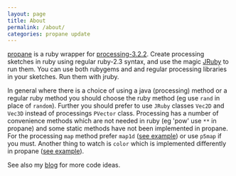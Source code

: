 ```yaml
---
layout: page
title: About
permalink: /about/
categories: propane update
---
```


[propane][propane] is a ruby wrapper for [processing-3.2.2][processing]. Create processing sketches in ruby using regular ruby-2.3 syntax, and use the magic [JRuby][jruby] to run them. You can use both rubygems and and regular processing libraries in your sketches. Run them with jruby.

In general where there is a choice of using a java (processing) method or a regular ruby method you should choose the ruby method (eg use `rand` in place of `random`). Further you should prefer to use `JRuby` classes `Vec2D` and `Vec3D` instead of processings `PVector` class. Processing has a number of convenience methods which are not needed in ruby (eg 'pow' use `**` in propane) and some static methods have not been implemented in propane. For the processing `map` method prefer `map1d` ([see example][map1d]) or use `p5map` if you must. Another thing to watch is `color` which is implemented differently in propane ([see example][color]).

See also my [blog][blog] for more code ideas.

[jruby]: https://jruby.org
[processing]: https://processing.org

[propane]: https://ruby-processing.github.io/index.html
[color]: https://github.com/ruby-processing/propane-examples/blob/master/processing_app/basics/color/creating_colors.rb
[map1d]: https://github.com/ruby-processing/propane-examples/blob/master/processing_app/basics/arrays/array.rb
[blog]:https://monkstone.github.io/
